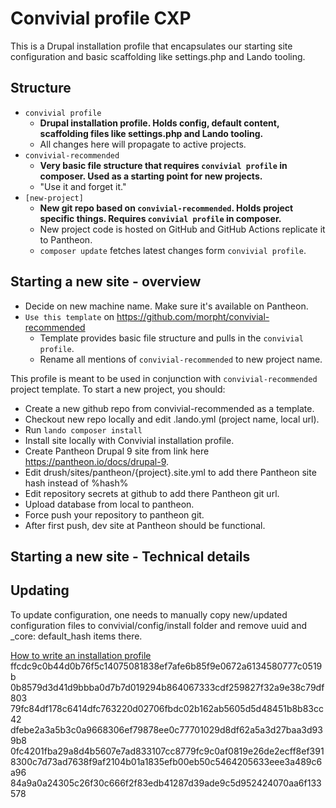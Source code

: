 # Convivial profile CXP

This is a Drupal installation profile that encapsulates our starting site configuration and basic scaffolding
like settings.php and Lando tooling.

## Structure

* `convivial profile`
    * **Drupal installation profile. Holds config, default content, scaffolding files like settings.php and Lando tooling.**
    * All changes here will propagate to active projects.
* `convivial-recommended`
    * **Very basic file structure that requires `convivial profile` in composer. Used as a starting point for new projects.**
    * "Use it and forget it."
* `[new-project]`
    * **New git repo based on `convivial-recommended`. Holds project specific things. Requires `convivial profile` in composer.**
    * New project code is hosted on GitHub and GitHub Actions replicate it to Pantheon.
    * `composer update` fetches latest changes form `convivial profile`.

## Starting a new site - overview

* Decide on new machine name. Make sure it's available on Pantheon.
* `Use this template` on https://github.com/morpht/convivial-recommended
    * Template provides basic file structure and pulls in the `convivial profile`.
    * Rename all mentions of `convivial-recommended` to new project name.

This profile is meant to be used in conjunction with `convivial-recommended` project template. To start a new project, you should:

* Create a new github repo from convivial-recommended as a template.
* Checkout new repo locally and edit .lando.yml (project name, local url).
* Run `lando composer install`
* Install site locally with Convivial installation profile.
* Create Pantheon Drupal 9 site from link here https://pantheon.io/docs/drupal-9.
* Edit drush/sites/pantheon/{project}.site.yml to add there Pantheon site hash instead of %hash%
* Edit repository secrets at github to add there Pantheon git url.
* Upload database from local to pantheon.
* Force push your repository to pantheon git.
* After first push, dev site at Pantheon should be functional.

## Starting a new site - Technical details




## Updating

To update configuration, one needs to manually copy new/updated configuration files to convivial/config/install folder and remove uuid and _core: default_hash items there.

[How to write an installation profile](https://www.drupal.org/docs/distributions/creating-distributions/how-to-write-a-drupal-installation-profile)
ffcdc9c0b44d0b76f5c14075081838ef7afe6b85f9e0672a6134580777c0519b
0b8579d3d41d9bbba0d7b7d019294b864067333cdf259827f32a9e38c79df803
79fc84df178c6414dfc763220d02706fbdc02b162ab5605d5d48451b8b83cc42
dfebe2a3a5b3c0a9668306ef79878ee0c77701029d8df62a5a3d27baa3d939b8
0fc4201fba29a8d4b5607e7ad833107cc8779fc9c0af0819e26de2ecff8ef391
8300c7d73ad7638f9af2104b01a1835efb00eb50c5464205633eee3a489c6a96
84a9a0a24305c26f30c666f2f83edb41287d39ade9c5d952424070aa6f133578
